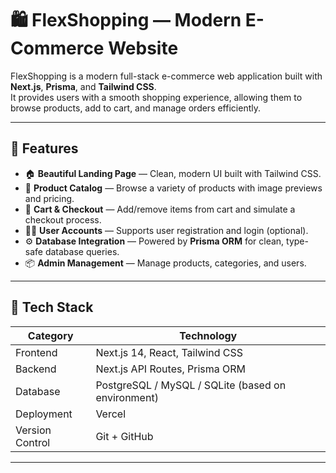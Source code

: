 # 🛍️ FlexShopping — Modern E-Commerce Website

FlexShopping is a modern full-stack e-commerce web application built with **Next.js**, **Prisma**, and **Tailwind CSS**.  
It provides users with a smooth shopping experience, allowing them to browse products, add to cart, and manage orders efficiently.

---

## 🚀 Features

- 🏠 **Beautiful Landing Page** — Clean, modern UI built with Tailwind CSS.
- 🛒 **Product Catalog** — Browse a variety of products with image previews and pricing.
- 🧾 **Cart & Checkout** — Add/remove items from cart and simulate a checkout process.
- 👩‍💼 **User Accounts** — Supports user registration and login (optional).
- ⚙️ **Database Integration** — Powered by **Prisma ORM** for clean, type-safe database queries.
- 📦 **Admin Management** — Manage products, categories, and users.

---

## 🧰 Tech Stack

| Category | Technology |
|-----------|-------------|
| Frontend | Next.js 14, React, Tailwind CSS |
| Backend | Next.js API Routes, Prisma ORM |
| Database | PostgreSQL / MySQL / SQLite (based on environment) |
| Deployment | Vercel |
| Version Control | Git + GitHub |

---


